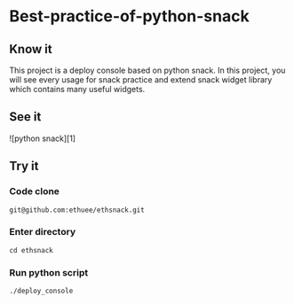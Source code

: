 # Best-practice-of-python-snack

## Know it
This project is a deploy console based on python snack. In this project, you will see every usage for snack practice and extend snack widget library which contains many useful widgets.

## See it

![python snack][1]

## Try it

### Code clone 

```
git@github.com:ethuee/ethsnack.git
```

### Enter directory

```
cd ethsnack
```

### Run python script

```
./deploy_console
```

